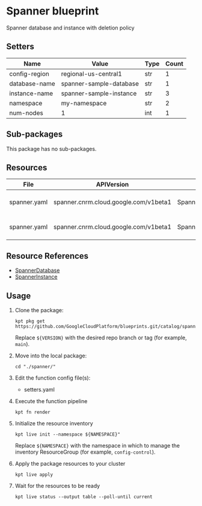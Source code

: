 <!-- BEGINNING OF PRE-COMMIT-BLUEPRINT DOCS HOOK:TITLE -->
# Spanner blueprint


<!-- END OF PRE-COMMIT-BLUEPRINT DOCS HOOK:TITLE -->
<!-- BEGINNING OF PRE-COMMIT-BLUEPRINT DOCS HOOK:BODY -->
Spanner database and instance with deletion policy

## Setters

|     Name      |          Value          | Type | Count |
|---------------|-------------------------|------|-------|
| config-region | regional-us-central1    | str  |     1 |
| database-name | spanner-sample-database | str  |     1 |
| instance-name | spanner-sample-instance | str  |     3 |
| namespace     | my-namespace            | str  |     2 |
| num-nodes     |                       1 | int  |     1 |

## Sub-packages

This package has no sub-packages.

## Resources

|     File     |              APIVersion               |      Kind       |          Name           |  Namespace   |
|--------------|---------------------------------------|-----------------|-------------------------|--------------|
| spanner.yaml | spanner.cnrm.cloud.google.com/v1beta1 | SpannerDatabase | spanner-sample-database | my-namespace |
| spanner.yaml | spanner.cnrm.cloud.google.com/v1beta1 | SpannerInstance | spanner-sample-instance | my-namespace |

## Resource References

- [SpannerDatabase](https://cloud.google.com/config-connector/docs/reference/resource-docs/spanner/spannerdatabase)
- [SpannerInstance](https://cloud.google.com/config-connector/docs/reference/resource-docs/spanner/spannerinstance)

## Usage

1.  Clone the package:
    ```shell
    kpt pkg get https://github.com/GoogleCloudPlatform/blueprints.git/catalog/spanner@${VERSION}
    ```
    Replace `${VERSION}` with the desired repo branch or tag
    (for example, `main`).

1.  Move into the local package:
    ```shell
    cd "./spanner/"
    ```

1.  Edit the function config file(s):
    - setters.yaml

1.  Execute the function pipeline
    ```shell
    kpt fn render
    ```

1.  Initialize the resource inventory
    ```shell
    kpt live init --namespace ${NAMESPACE}"
    ```
    Replace `${NAMESPACE}` with the namespace in which to manage
    the inventory ResourceGroup (for example, `config-control`).

1.  Apply the package resources to your cluster
    ```shell
    kpt live apply
    ```

1.  Wait for the resources to be ready
    ```shell
    kpt live status --output table --poll-until current
    ```

<!-- END OF PRE-COMMIT-BLUEPRINT DOCS HOOK:BODY -->
